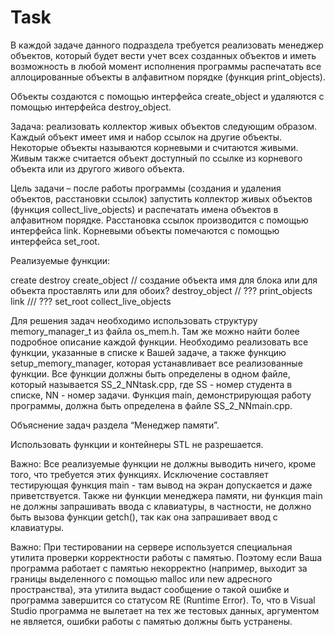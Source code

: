 #  Task

В каждой задаче данного подраздела требуется реализовать менеджер объектов, который будет вести учет всех созданных объектов и иметь возможность в любой момент исполнения программы распечатать все аллоцированные объекты в алфавитном порядке (функция print_objects).

Объекты создаются с помощью интерфейса create_object и удаляются с помощью интерфейса destroy_object. 

Задача: реализовать коллектор живых объектов следующим образом. Каждый объект имеет имя и набор ссылок на другие объекты. Некоторые объекты называются корневыми и считаются живыми. Живым также считается объект доступный по ссылке из корневого объекта или из другого живого объекта.

Цель задачи – после работы программы (создания и удаления объектов, расстановки ссылок) запустить коллектор живых объектов (функция collect_live_objects) и распечатать имена объектов в алфавитном порядке. Расстановка ссылок производится с помощью интерфейса link. Корневыми объекты помечаются с помощью интерфейса set_root.

Реализуемые функции:

create
destroy
create_object //  создание объекта имя для блока или для объекта проставлять или для обоих?
destroy_object // ???
print_objects
link /// ???
set_root
collect_live_objects


Для решения задач необходимо использовать структуру memory_manager_t из файла os_mem.h. Там же можно найти более подробное описание каждой функции. Необходимо реализовать все функции, указанные в списке к Вашей задаче, а также функцию setup_memory_manager, которая устанавливает все реализованные функции. Все функции должны быть определены в одном файле, который называется SS_2_NNtask.cpp, где SS - номер студента в списке, NN - номер задачи. Функция main, демонстрирующая работу программы, должна быть определена в файле SS_2_NNmain.cpp. 

Объяснение задач раздела “Менеджер памяти”.

Использовать функции и контейнеры STL не разрешается.

Важно: Все реализуемые функции не должны выводить ничего, кроме того, что требуется этих функциях. Исключение составляет тестирующая функция main - там вывод на экран допускается и даже приветствуется. Также ни функции менеджера памяти, ни функция main не должны запрашивать ввода с клавиатуры, в частности, не должно быть вызова функции getch(), так как она запрашивает ввод с клавиатуры.

Важно: При тестировании на сервере используется специальная утилита проверки корректности работы с памятью. Поэтому если Ваша программа работает с памятью некорректно (например, выходит за границы выделенного с помощью malloc или new адресного пространства), эта утилита выдаст сообщение о такой ошибке и программа завершится со статусом RE (Runtime Error). То, что в Visual Studio программа не вылетает на тех же тестовых данных, аргументом не является, ошибки работы с памятью должны быть устранены.
